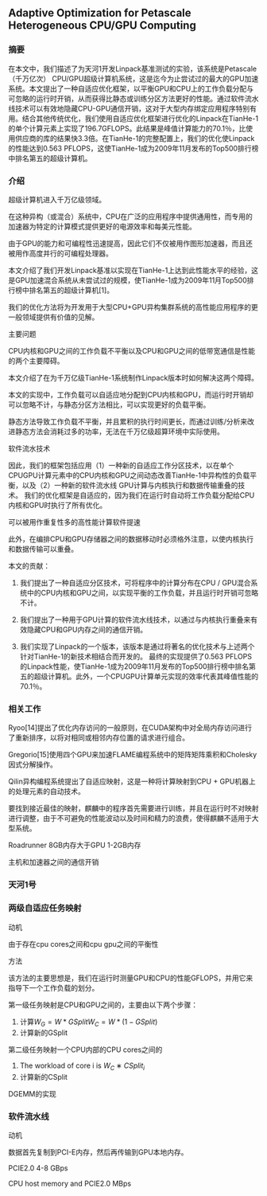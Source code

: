 ## Adaptive Optimization for Petascale Heterogeneous CPU/GPU Computing

### 摘要

在本文中，我们描述了为天河1开发Linpack基准测试的实验，该系统是Petascale（千万亿次） CPU/GPU超级计算机系统，这是迄今为止尝试过的最大的GPU加速系统。本文提出了一种自适应优化框架，以平衡GPU和CPU上的工作负载分配与可忽略的运行时开销，从而获得比静态或训练分区方法更好的性能。通过软件流水线技术可以有效地隐藏CPU-GPU通信开销，这对于大型内存绑定应用程序特别有用。结合其他传统优化，我们使用自适应优化框架进行优化的Linpack在TianHe-1的单个计算元素上实现了196.7GFLOPS。此结果是峰值计算能力的70.1％，比使用供应商的库的结果快3.3倍。在TianHe-1的完整配置上，我们的优化使Linpack的性能达到0.563 PFLOPS，这使TianHe-1成为2009年11月发布的Top500排行榜中排名第五的超级计算机。

### 介绍

超级计算机进入千万亿级领域。

在这种异构（或混合）系统中，CPU在广泛的应用程序中提供通用性，而专用的加速器为特定的计算模式提供更好的电源效率和每美元性能。

由于GPU的能力和可编程性迅速提高，因此它们不仅被用作图形加速器，而且还被用作高度并行的可编程处理器。

本文介绍了我们开发Linpack基准以实现在TianHe-1上达到此性能水平的经验，这是GPU加速混合系统从未尝试过的规模，使TianHe-1成为2009年11月Top500排行榜中排名第五的超级计算机[1]。

我们的优化方法将为开发用于大型CPU+GPU异构集群系统的高性能应用程序的更一般领域提供有价值的见解。

主要问题

CPU内核和GPU之间的工作负载不平衡以及CPU和GPU之间的低带宽通信是性能的两个主要障碍。

本文介绍了在为千万亿级TianHe-1系统制作Linpack版本时如何解决这两个障碍。

本文的实现中，工作负载可以自适应地分配到CPU内核和GPU，而运行时开销却可以忽略不计，与静态分区方法相比，可以实现更好的负载平衡。

静态方法导致工作负载不平衡，并且累积的执行时间更长，而通过训练/分析来改进静态方法会消耗过多的功率，无法在千万亿级超算环境中实际使用。

软件流水技术

因此，我们的框架包括应用（1）一种新的自适应工作分区技术，以在单个CPUGPU计算元素中的CPU内核和GPU之间动态改善TianHe-1中异构性的负载平衡，以及（2）一种新的软件流水线 GPU计算与内核执行和数据传输重叠的技术。 我们的优化框架是自适应的，因为我们在运行时自动将工作负载分配给CPU内核和GPU时执行了所有优化。

可以被用作重复性多的高性能计算软件提速

此外，在编排CPU和GPU存储器之间的数据移动时必须格外注意，以使内核执行和数据传输可以重叠。

本文的贡献：
1. 我们提出了一种自适应分区技术，可将程序中的计算分布在CPU / GPU混合系统中的CPU内核和GPU之间，以实现平衡的工作负载，并且运行时开销可忽略不计。

2. 我们提出了一种用于GPU计算的软件流水线技术，以通过与内核执行重叠来有效隐藏CPU和GPU内存之间的通信开销。

3. 我们实现了Linpack的一个版本，该版本是通过将著名的优化技术与上述两个针对TianHe-1的新技术相结合而开发的。 最终的实现提供了0.563 PFLOPS的Linpack性能，使TianHe-1成为2009年11月发布的Top500排行榜中排名第五的超级计算机。此外，一个CPUGPU计算单元实现的效率代表其峰值性能的70.1％。

### 相关工作

Ryoo[14]提出了优化内存访问的一般原则，在CUDA架构中对全局内存访问进行了重新排序，以将对相同或相邻内存位置的请求进行组合。

Gregorio[15]使用四个GPU来加速FLAME编程系统中的矩阵矩阵乘积和Cholesky因式分解操作。

Qilin异构编程系统提出了自适应映射，这是一种将计算映射到CPU + GPU机器上的处理元素的自动技术。

要找到接近最佳的映射，麒麟中的程序首先需要进行训练，并且在运行时不对映射进行调整，由于不可避免的性能波动以及时间和精力的浪费，使得麒麟不适用于大型系统。

Roadrunner 8GB内存大于GPU 1-2GB内存

主机和加速器之间的通信开销

### 天河1号

### 两级自适应任务映射

动机

由于存在cpu cores之间和cpu gpu之间的平衡性

方法

该方法的主要思想是，我们在运行时测量GPU和CPU的性能GFLOPS，并用它来指导下一个工作负载的划分。

第一级任务映射是CPU和GPU之间的，主要由以下两个步骤：

1. 计算$W_{G}=W*GSplit W_{C}=W*(1-GSplit)$
2. 计算新的GSplit

第二级任务映射一个CPU内部的CPU cores之间的

1. The workload of core i is $W_{C} ∗ CSplit_i$
2. 计算新的CSplit

DGEMM的实现

### 软件流水线

动机

数据首先复制到PCI-E内存，然后再传输到GPU本地内存。

PCIE2.0 4-8 GBps

CPU host memory and PCIE2.0 MBps

